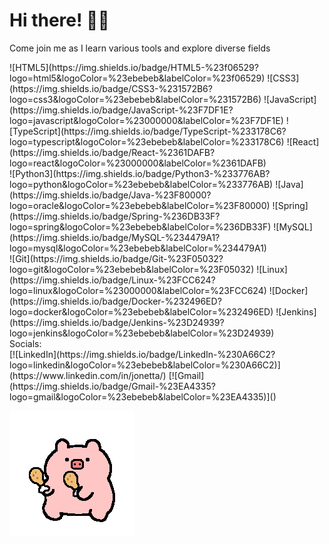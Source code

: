 # Hi there! 👋🏻
Come join me as I learn various tools and explore diverse fields
<div align=centre>
![HTML5](https://img.shields.io/badge/HTML5-%23f06529?logo=html5&logoColor=%23ebebeb&labelColor=%23f06529)
![CSS3](https://img.shields.io/badge/CSS3-%231572B6?logo=css3&logoColor=%23ebebeb&labelColor=%231572B6)
![JavaScript](https://img.shields.io/badge/JavaScript-%23F7DF1E?logo=javascript&logoColor=%23000000&labelColor=%23F7DF1E)
![TypeScript](https://img.shields.io/badge/TypeScript-%233178C6?logo=typescript&logoColor=%23ebebeb&labelColor=%233178C6)
![React](https://img.shields.io/badge/React-%2361DAFB?logo=react&logoColor=%23000000&labelColor=%2361DAFB)
<br>
![Python3](https://img.shields.io/badge/Python3-%233776AB?logo=python&logoColor=%23ebebeb&labelColor=%233776AB)
![Java](https://img.shields.io/badge/Java-%23F80000?logo=oracle&logoColor=%23ebebeb&labelColor=%23F80000)
![Spring](https://img.shields.io/badge/Spring-%236DB33F?logo=spring&logoColor=%23ebebeb&labelColor=%236DB33F)
![MySQL](https://img.shields.io/badge/MySQL-%234479A1?logo=mysql&logoColor=%23ebebeb&labelColor=%234479A1)
<br>
![Git](https://img.shields.io/badge/Git-%23F05032?logo=git&logoColor=%23ebebeb&labelColor=%23F05032)
![Linux](https://img.shields.io/badge/Linux-%23FCC624?logo=linux&logoColor=%23000000&labelColor=%23FCC624)
![Docker](https://img.shields.io/badge/Docker-%232496ED?logo=docker&logoColor=%23ebebeb&labelColor=%232496ED)
![Jenkins](https://img.shields.io/badge/Jenkins-%23D24939?logo=jenkins&logoColor=%23ebebeb&labelColor=%23D24939)
<br>
Socials:
<br>
[![LinkedIn](https://img.shields.io/badge/LinkedIn-%230A66C2?logo=linkedin&logoColor=%23ebebeb&labelColor=%230A66C2)](https://www.linkedin.com/in/jonetta/)
[![Gmail](https://img.shields.io/badge/Gmail-%23EA4335?logo=gmail&logoColor=%23ebebeb&labelColor=%23EA4335)]()

![pig dancing with drumsticks](/assets/giphy-pig-drumsticks.gif)
</div>
